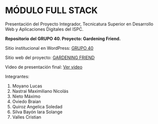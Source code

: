 # MÓDULO FULL STACK
Presentación del Proyecto Integrador, Tecnicatura Superior en Desarrollo Web y Aplicaciones Digitales del ISPC.

**Repositorio del GRUPO 40. Proyecto: Gardening Friend.**

Sitio institucional en WordPress: [GRUPO 40](https://gardeningfriend.online/)

Sitio web del proyecto: [GARDENING FRIEND](https://site.gardeningfriend.online/)

Video de presentación final: [Ver video](https://drive.google.com/file/d/1bxHToqtZa6S_AOb5vKKQDwRiQ6uT-6Ur/view)

Integrantes:
1.	Moyano Lucas
2.	Nastrai Maximiliano Nicolás
3.	Nieto Máximo
4.	Oviedo Braian
5.	Quiroz Angelica Soledad
6.	Silva Bayón Iara Solange
7.	Valles Cristian	
